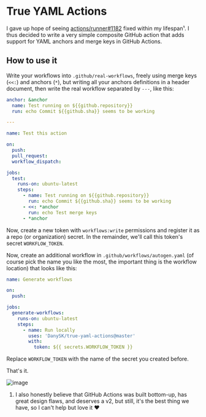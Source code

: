 # True YAML Actions

I gave up hope of seeing [actions/runner#1182](https://github.com/actions/runner/issues/1182) fixed within my lifespan¹.
I thus decided to write a very simple composite GitHub action that adds support for YAML anchors and merge keys in GitHub Actions.

## How to use it

Write your workflows into `.github/real-workflows`,
freely using merge keys (`<<:`) and anchors (`*`),
but writing all your anchors definitions in a header document,
then write the real workflow separated by `---`, like this:

```yaml
anchor: &anchor
  name: Test running on ${{github.repository}}
  run: echo Commit ${{github.sha}} seems to be working

---

name: Test this action

on:
  push:
  pull_request:
  workflow_dispatch:

jobs:
  test:
    runs-on: ubuntu-latest
    steps:
      - name: Test running on ${{github.repository}}
        run: echo Commit ${{github.sha}} seems to be working
      - <<: *anchor
        run: echo Test merge keys
      - *anchor
```

Now, create a new token with `workflows:write` permissions and register it as a repo (or organization) secret.
In the remainder, we'll call this token's secret `WORKFLOW_TOKEN`.

Now, create an additional workflow in `.github/workflows/autogen.yaml`
(of course pick the name you like the most, the important thing is the workflow location)
that looks like this:

```yaml
name: Generate workflows

on:
  push:

jobs:
  generate-workflows:
    runs-on: ubuntu-latest
    steps:
      - name: Run locally
        uses: 'DanySK/true-yaml-actions@master'
        with:
          token: ${{ secrets.WORKFLOW_TOKEN }}

```

Replace `WORKFLOW_TOKEN` with the name of the secret you created before.

That's it.

![image](https://github.com/DanySK/true-yaml-actions/assets/1991673/ed6631c0-22a7-41bf-bff3-603aa7dfc434)


1. I also honestly believe that GitHub Actions was built bottom-up, has great design flaws, and deserves a v2, but still, it's the best thing we have, so I can't help but love it ❤️
